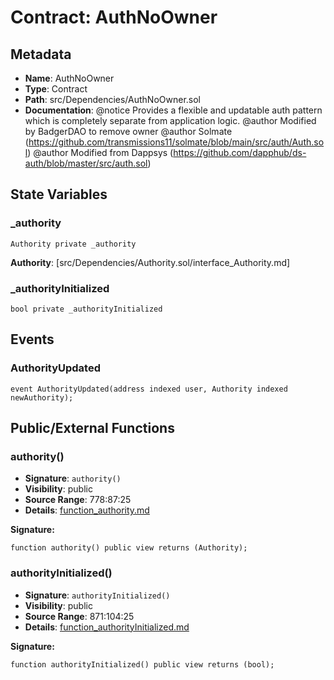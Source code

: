 # Contract: AuthNoOwner

## Metadata

- **Name**: AuthNoOwner
- **Type**: Contract
- **Path**: src/Dependencies/AuthNoOwner.sol
- **Documentation**: @notice Provides a flexible and updatable auth pattern which is completely separate from application logic.
   @author Modified by BadgerDAO to remove owner
   @author Solmate (https://github.com/transmissions11/solmate/blob/main/src/auth/Auth.sol)
   @author Modified from Dappsys (https://github.com/dapphub/ds-auth/blob/master/src/auth.sol)

## State Variables

### _authority

```solidity
Authority private _authority
```

**Authority**: [src/Dependencies/Authority.sol/interface_Authority.md]

### _authorityInitialized

```solidity
bool private _authorityInitialized
```

## Events

### AuthorityUpdated

```solidity
event AuthorityUpdated(address indexed user, Authority indexed newAuthority);
```

## Public/External Functions

### authority()

- **Signature**: `authority()`
- **Visibility**: public
- **Source Range**: 778:87:25
- **Details**: [function_authority.md](./function_authority.md)

**Signature:**
```solidity
function authority() public view returns (Authority);
```

### authorityInitialized()

- **Signature**: `authorityInitialized()`
- **Visibility**: public
- **Source Range**: 871:104:25
- **Details**: [function_authorityInitialized.md](./function_authorityInitialized.md)

**Signature:**
```solidity
function authorityInitialized() public view returns (bool);
```

